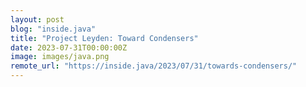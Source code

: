 ```yaml
---
layout: post
blog: "inside.java"
title: "Project Leyden: Toward Condensers"
date: 2023-07-31T00:00:00Z
image: images/java.png
remote_url: "https://inside.java/2023/07/31/towards-condensers/"
---
```

